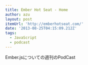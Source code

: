 ```yaml
---
title: Ember Hot Seat - Home
author: azu
layout: post
itemUrl: 'http://emberhotseat.com/'
date: '2013-08-25T04:15:09.212Z'
tags:
  - JavaScript
  - podcast
---
```

Ember.jsについての週刊のPodCast
